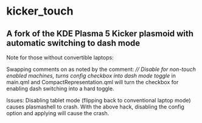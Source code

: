 # kicker_touch
<h2>A fork of the KDE Plasma 5 Kicker plasmoid with automatic switching to dash mode</h2>
Note for those without convertible laptops:

Swapping comments on as noted by the comment: <i>// Disable for non-touch enabled machines, turns config checkbox into dash mode toggle</i> in main.qml and CompactRepresentation.qml will turn the checkbox for enabling dash switching into a hard toggle.

Issues: Disabling tablet mode (flipping back to conventional laptop mode) causes plasmashell to crash. With the above hack, disabling the config option and applying will cause the crash.
